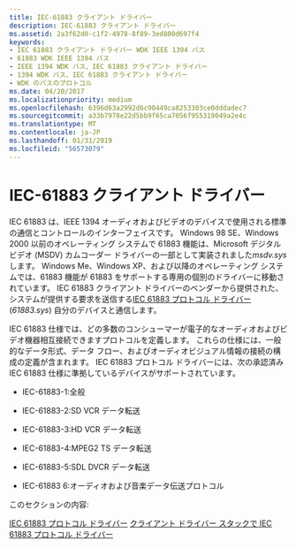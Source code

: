 ```yaml
---
title: IEC-61883 クライアント ドライバー
description: IEC-61883 クライアント ドライバー
ms.assetid: 2a3f62d0-c1f2-4978-8f89-3ed800d697f4
keywords:
- IEC 61883 クライアント ドライバー WDK IEEE 1394 バス
- 61883 WDK IEEE 1394 バス
- IEEE 1394 WDK バス、IEC 61883 クライアント ドライバー
- 1394 WDK バス、IEC 61883 クライアント ドライバー
- WDK のバスのプロトコル
ms.date: 04/20/2017
ms.localizationpriority: medium
ms.openlocfilehash: 6396d63a2992d6c90449ca8253303ce0dddadec7
ms.sourcegitcommit: a33b7978e22d5bb9f65ca7056f955319049a2e4c
ms.translationtype: MT
ms.contentlocale: ja-JP
ms.lasthandoff: 01/31/2019
ms.locfileid: "56573079"
---
```

# <a name="iec-61883-client-drivers"></a>IEC-61883 クライアント ドライバー





IEC 61883 は、IEEE 1394 オーディオおよびビデオのデバイスで使用される標準の通信とコントロールのインターフェイスです。 Windows 98 SE、Windows 2000 以前のオペレーティング システムで 61883 機能は、Microsoft デジタル ビデオ (MSDV) カムコーダー ドライバーの一部として実装されました*msdv.sys*します。 Windows Me、Windows XP、および以降のオペレーティング システムでは、61883 機能が 61883 をサポートする専用の個別のドライバーに移動されています。 IEC 61883 クライアント ドライバーのベンダーから提供された、システムが提供する要求を送信する[IEC 61883 プロトコル ドライバー](https://msdn.microsoft.com/library/windows/hardware/ff537191) (*61883.sys*) 自分のデバイスと通信します。

IEC 61883 仕様では、どの多数のコンシューマーが電子的なオーディオおよびビデオ機器相互接続できますプロトコルを定義します。 これらの仕様には、一般的なデータ形式、データ フロー、およびオーディオビジュアル情報の接続の構成の定義が含まれます。 IEC 61883 プロトコル ドライバーには、次の承認済み IEC 61883 仕様に準拠しているデバイスがサポートされています。

-   IEC-61883-1:全般

-   IEC-61883-2:SD VCR データ転送

-   IEC-61883-3:HD VCR データ転送

-   IEC-61883-4:MPEG2 TS データ転送

-   IEC-61883-5:SDL DVCR データ転送

-   IEC-61883 6:オーディオおよび音楽データ伝送プロトコル

このセクションの内容:

[IEC 61883 プロトコル ドライバー](https://msdn.microsoft.com/library/windows/hardware/ff537191)
[クライアント ドライバー スタックで IEC 61883 プロトコル ドライバー](https://msdn.microsoft.com/library/windows/hardware/ff537193)
 

 




